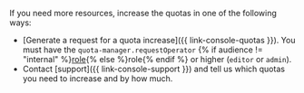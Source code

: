 If you need more resources, increase the quotas in one of the following ways:

* [Generate a request for a quota increase]({{ link-console-quotas }}). You must have the `quota-manager.requestOperator` {% if audience != "internal" %}[role](../iam/concepts/access-control/roles.md#quota-roles){% else %}role{% endif %} or higher (`editor` or `admin`).
* Contact [support]({{ link-console-support }}) and tell us which quotas you need to increase and by how much.